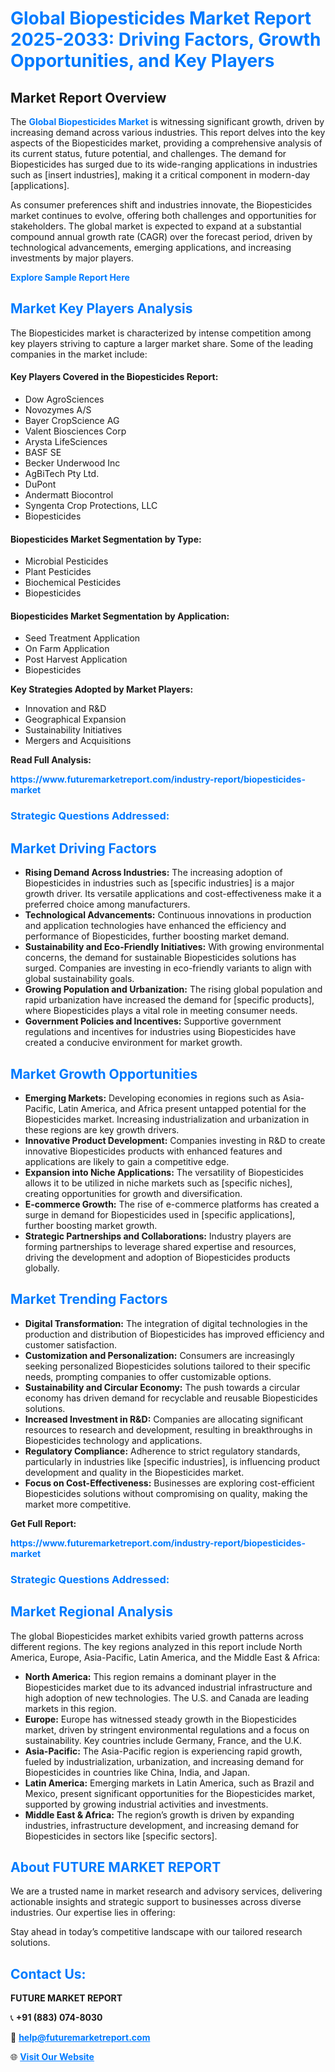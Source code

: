 <h1 style="color: #007BFF;">Global Biopesticides Market Report 2025-2033: Driving Factors, Growth Opportunities, and Key Players</h1>

<section id="overview">
<h2>Market Report Overview</h2>
<p>The <a href="https://www.futuremarketreport.com/industry-report/biopesticides-market" style="color: #007BFF; text-decoration: none;"><strong>Global Biopesticides Market</strong></a> is witnessing significant growth, driven by increasing demand across various industries. This report delves into the key aspects of the Biopesticides market, providing a comprehensive analysis of its current status, future potential, and challenges. The demand for Biopesticides has surged due to its wide-ranging applications in industries such as [insert industries], making it a critical component in modern-day [applications].</p>
<p>As consumer preferences shift and industries innovate, the Biopesticides market continues to evolve, offering both challenges and opportunities for stakeholders. The global market is expected to expand at a substantial compound annual growth rate (CAGR) over the forecast period, driven by technological advancements, emerging applications, and increasing investments by major players.</p>
</section>

<section id="overview">
<p><a href="https://www.futuremarketreport.com/request-sample/reportId=100215" style="color: #007BFF; text-decoration: none;"><strong>Explore Sample Report Here</strong></a></p>
</section>

<section id="key-players">
<h2 style="color: #007BFF;">Market Key Players Analysis</h2>
<p>The Biopesticides market is characterized by intense competition among key players striving to capture a larger market share. Some of the leading companies in the market include:</p>
<h4>Key Players Covered in the Biopesticides Report:</h4>
<ul><li>Dow AgroSciences</li><li>Novozymes A/S</li><li>Bayer CropScience AG</li><li>Valent Biosciences Corp</li><li>Arysta LifeSciences</li><li>BASF SE</li><li>Becker Underwood Inc</li><li>AgBiTech Pty Ltd.</li><li>DuPont</li><li>Andermatt Biocontrol</li><li>Syngenta Crop Protections, LLC</li><li>Biopesticides</li></ul>
<h4>Biopesticides Market Segmentation by Type:</h4>
<ul><li>Microbial Pesticides</li><li>Plant Pesticides</li><li>Biochemical Pesticides</li><li>Biopesticides</li></ul>

<h4>Biopesticides Market Segmentation by Application:</h4>
<ul><li>Seed Treatment Application</li><li>On Farm Application</li><li>Post Harvest Application</li><li>Biopesticides</li></ul>
<p><strong>Key Strategies Adopted by Market Players:</strong></p>
<ul>
<li>Innovation and R&D</li>
<li>Geographical Expansion</li>
<li>Sustainability Initiatives</li>
<li>Mergers and Acquisitions</li>
</ul>
</section>

<section>
<p><strong>Read Full Analysis: </strong></p><a href="https://www.futuremarketreport.com/industry-report/biopesticides-market" style="color: #007BFF; text-decoration: none;"><strong>https://www.futuremarketreport.com/industry-report/biopesticides-market</strong></a>
<h3 style="color: #007BFF;">Strategic Questions Addressed:</h3>
</section>

<section id="driving-factors">
<h2 style="color: #007BFF;">Market Driving Factors</h2>
<ul>
<li><strong>Rising Demand Across Industries:</strong> The increasing adoption of Biopesticides in industries such as [specific industries] is a major growth driver. Its versatile applications and cost-effectiveness make it a preferred choice among manufacturers.</li>
<li><strong>Technological Advancements:</strong> Continuous innovations in production and application technologies have enhanced the efficiency and performance of Biopesticides, further boosting market demand.</li>
<li><strong>Sustainability and Eco-Friendly Initiatives:</strong> With growing environmental concerns, the demand for sustainable Biopesticides solutions has surged. Companies are investing in eco-friendly variants to align with global sustainability goals.</li>
<li><strong>Growing Population and Urbanization:</strong> The rising global population and rapid urbanization have increased the demand for [specific products], where Biopesticides plays a vital role in meeting consumer needs.</li>
<li><strong>Government Policies and Incentives:</strong> Supportive government regulations and incentives for industries using Biopesticides have created a conducive environment for market growth.</li>
</ul>
</section>

<section id="growth-opportunities">
<h2 style="color: #007BFF;">Market Growth Opportunities</h2>
<ul>
<li><strong>Emerging Markets:</strong> Developing economies in regions such as Asia-Pacific, Latin America, and Africa present untapped potential for the Biopesticides market. Increasing industrialization and urbanization in these regions are key growth drivers.</li>
<li><strong>Innovative Product Development:</strong> Companies investing in R&D to create innovative Biopesticides products with enhanced features and applications are likely to gain a competitive edge.</li>
<li><strong>Expansion into Niche Applications:</strong> The versatility of Biopesticides allows it to be utilized in niche markets such as [specific niches], creating opportunities for growth and diversification.</li>
<li><strong>E-commerce Growth:</strong> The rise of e-commerce platforms has created a surge in demand for Biopesticides used in [specific applications], further boosting market growth.</li>
<li><strong>Strategic Partnerships and Collaborations:</strong> Industry players are forming partnerships to leverage shared expertise and resources, driving the development and adoption of Biopesticides products globally.</li>
</ul>
</section>

<section id="trending-factors">
<h2 style="color: #007BFF;">Market Trending Factors</h2>
<ul>
<li><strong>Digital Transformation:</strong> The integration of digital technologies in the production and distribution of Biopesticides has improved efficiency and customer satisfaction.</li>
<li><strong>Customization and Personalization:</strong> Consumers are increasingly seeking personalized Biopesticides solutions tailored to their specific needs, prompting companies to offer customizable options.</li>
<li><strong>Sustainability and Circular Economy:</strong> The push towards a circular economy has driven demand for recyclable and reusable Biopesticides solutions.</li>
<li><strong>Increased Investment in R&D:</strong> Companies are allocating significant resources to research and development, resulting in breakthroughs in Biopesticides technology and applications.</li>
<li><strong>Regulatory Compliance:</strong> Adherence to strict regulatory standards, particularly in industries like [specific industries], is influencing product development and quality in the Biopesticides market.</li>
<li><strong>Focus on Cost-Effectiveness:</strong> Businesses are exploring cost-efficient Biopesticides solutions without compromising on quality, making the market more competitive.</li>
</ul>
</section>

<section>
<p><strong>Get Full Report: </strong></p><a href="https://www.futuremarketreport.com/industry-report/biopesticides-market" style="color: #007BFF; text-decoration: none;"><strong>https://www.futuremarketreport.com/industry-report/biopesticides-market</strong></a>
<h3 style="color: #007BFF;">Strategic Questions Addressed:</h3>
</section>


<section id="regional-analysis">
<h2 style="color: #007BFF;">Market Regional Analysis</h2>
<p>The global Biopesticides market exhibits varied growth patterns across different regions. The key regions analyzed in this report include North America, Europe, Asia-Pacific, Latin America, and the Middle East & Africa:</p>
<ul>
<li><strong>North America:</strong> This region remains a dominant player in the Biopesticides market due to its advanced industrial infrastructure and high adoption of new technologies. The U.S. and Canada are leading markets in this region.</li>
<li><strong>Europe:</strong> Europe has witnessed steady growth in the Biopesticides market, driven by stringent environmental regulations and a focus on sustainability. Key countries include Germany, France, and the U.K.</li>
<li><strong>Asia-Pacific:</strong> The Asia-Pacific region is experiencing rapid growth, fueled by industrialization, urbanization, and increasing demand for Biopesticides in countries like China, India, and Japan.</li>
<li><strong>Latin America:</strong> Emerging markets in Latin America, such as Brazil and Mexico, present significant opportunities for the Biopesticides market, supported by growing industrial activities and investments.</li>
<li><strong>Middle East & Africa:</strong> The region’s growth is driven by expanding industries, infrastructure development, and increasing demand for Biopesticides in sectors like [specific sectors].</li>
</ul>
</section>

<footer>
<h2 style="color: #007BFF;">About FUTURE MARKET REPORT</h2>
<p>We are a trusted name in market research and advisory services, delivering actionable insights and strategic support to businesses across diverse industries. Our expertise lies in offering:</p>

<p>Stay ahead in today’s competitive landscape with our tailored research solutions.</p>

<h2 style="color: #007BFF;">Contact Us:</h2>
<p><strong>FUTURE MARKET REPORT</strong></p>
<p>📞 <strong>+91 (883) 074-8030</strong></p>
<p>📧 <strong><a href="mailto:help@futuremarketreport.com" style="color: #007BFF;">help@futuremarketreport.com</a></strong></p>
<p>🌐 <strong><a href="https://www.futuremarketreport.com/" style="color: #007BFF;">Visit Our Website</a></strong></p>
</footer>